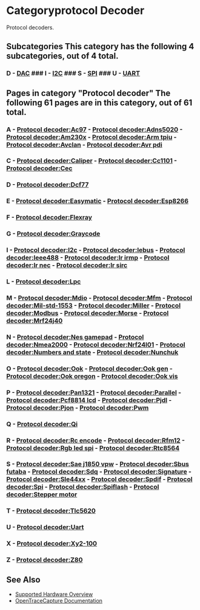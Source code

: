# Categoryprotocol Decoder

Protocol decoders. 
## Subcategories This category has the following 4 subcategories, out of 4 total. 
### D \- [DAC](./Category:DAC.html "Category:DAC") ### I \- [I2C](./Category:I2C.html "Category:I2C") ### S \- [SPI](./Category:SPI.html "Category:SPI") ### U \- [UART](./Category:UART.html "Category:UART") 
## Pages in category "Protocol decoder" The following 61 pages are in this category, out of 61 total. 
### A \- [Protocol decoder:Ac97](./Protocol_decoder:Ac97.html "Protocol decoder:Ac97") \- [Protocol decoder:Adns5020](./Protocol_decoder:Adns5020.html "Protocol decoder:Adns5020") \- [Protocol decoder:Am230x](./Protocol_decoder:Am230x.html "Protocol decoder:Am230x") \- [Protocol decoder:Arm tpiu](./Protocol_decoder:Arm_tpiu.html "Protocol decoder:Arm tpiu") \- [Protocol decoder:Avclan](./Protocol_decoder:Avclan.html "Protocol decoder:Avclan") \- [Protocol decoder:Avr pdi](./Protocol_decoder:Avr_pdi.html "Protocol decoder:Avr pdi") 
### C \- [Protocol decoder:Caliper](./Protocol_decoder:Caliper.html "Protocol decoder:Caliper") \- [Protocol decoder:Cc1101](./Protocol_decoder:Cc1101.html "Protocol decoder:Cc1101") \- [Protocol decoder:Cec](./Protocol_decoder:Cec.html "Protocol decoder:Cec") 
### D \- [Protocol decoder:Dcf77](./Protocol_decoder:Dcf77.html "Protocol decoder:Dcf77") 
### E \- [Protocol decoder:Easymatic](./Protocol_decoder:Easymatic.html "Protocol decoder:Easymatic") \- [Protocol decoder:Esp8266](./Protocol_decoder:Esp8266.html "Protocol decoder:Esp8266") 
### F \- [Protocol decoder:Flexray](./Protocol_decoder:Flexray.html "Protocol decoder:Flexray") 
### G \- [Protocol decoder:Graycode](./Protocol_decoder:Graycode.html "Protocol decoder:Graycode") 
### I \- [Protocol decoder:I2c](./Protocol_decoder:I2c.html "Protocol decoder:I2c") \- [Protocol decoder:Iebus](./Protocol_decoder:Iebus.html "Protocol decoder:Iebus") \- [Protocol decoder:Ieee488](./Protocol_decoder:Ieee488.html "Protocol decoder:Ieee488") \- [Protocol decoder:Ir irmp](./Protocol_decoder:Ir_irmp.html "Protocol decoder:Ir irmp") \- [Protocol decoder:Ir nec](./Protocol_decoder:Ir_nec.html "Protocol decoder:Ir nec") \- [Protocol decoder:Ir sirc](./Protocol_decoder:Ir_sirc.html "Protocol decoder:Ir sirc") 
### L \- [Protocol decoder:Lpc](./Protocol_decoder:Lpc.html "Protocol decoder:Lpc") 
### M \- [Protocol decoder:Mdio](./Protocol_decoder:Mdio.html "Protocol decoder:Mdio") \- [Protocol decoder:Mfm](./Protocol_decoder:Mfm.html "Protocol decoder:Mfm") \- [Protocol decoder:Mil-std-1553](./Protocol_decoder:Mil-std-1553.html "Protocol decoder:Mil-std-1553") \- [Protocol decoder:Miller](./Protocol_decoder:Miller.html "Protocol decoder:Miller") \- [Protocol decoder:Modbus](./Protocol_decoder:Modbus.html "Protocol decoder:Modbus") \- [Protocol decoder:Morse](./Protocol_decoder:Morse.html "Protocol decoder:Morse") \- [Protocol decoder:Mrf24j40](./Protocol_decoder:Mrf24j40.html "Protocol decoder:Mrf24j40") 
### N \- [Protocol decoder:Nes gamepad](./Protocol_decoder:Nes_gamepad.html "Protocol decoder:Nes gamepad") \- [Protocol decoder:Nmea2000](./Protocol_decoder:Nmea2000.html "Protocol decoder:Nmea2000") \- [Protocol decoder:Nrf24l01](./Protocol_decoder:Nrf24l01.html "Protocol decoder:Nrf24l01") \- [Protocol decoder:Numbers and state](./Protocol_decoder:Numbers_and_state.html "Protocol decoder:Numbers and state") \- [Protocol decoder:Nunchuk](./Protocol_decoder:Nunchuk.html "Protocol decoder:Nunchuk") 
### O \- [Protocol decoder:Ook](./Protocol_decoder:Ook.html "Protocol decoder:Ook") \- [Protocol decoder:Ook gen](./Protocol_decoder:Ook_gen.html "Protocol decoder:Ook gen") \- [Protocol decoder:Ook oregon](./Protocol_decoder:Ook_oregon.html "Protocol decoder:Ook oregon") \- [Protocol decoder:Ook vis](./Protocol_decoder:Ook_vis.html "Protocol decoder:Ook vis") 
### P \- [Protocol decoder:Pan1321](./Protocol_decoder:Pan1321.html "Protocol decoder:Pan1321") \- [Protocol decoder:Parallel](./Protocol_decoder:Parallel.html "Protocol decoder:Parallel") \- [Protocol decoder:Pcf8814 lcd](./Protocol_decoder:Pcf8814_lcd.html "Protocol decoder:Pcf8814 lcd") \- [Protocol decoder:Pjdl](./Protocol_decoder:Pjdl.html "Protocol decoder:Pjdl") \- [Protocol decoder:Pjon](./Protocol_decoder:Pjon.html "Protocol decoder:Pjon") \- [Protocol decoder:Pwm](./Protocol_decoder:Pwm.html "Protocol decoder:Pwm") 
### Q \- [Protocol decoder:Qi](./Protocol_decoder:Qi.html "Protocol decoder:Qi") 
### R \- [Protocol decoder:Rc encode](./Protocol_decoder:Rc_encode.html "Protocol decoder:Rc encode") \- [Protocol decoder:Rfm12](./Protocol_decoder:Rfm12.html "Protocol decoder:Rfm12") \- [Protocol decoder:Rgb led spi](./Protocol_decoder:Rgb_led_spi.html "Protocol decoder:Rgb led spi") \- [Protocol decoder:Rtc8564](./Protocol_decoder:Rtc8564.html "Protocol decoder:Rtc8564") 
### S \- [Protocol decoder:Sae j1850 vpw](./Protocol_decoder:Sae_j1850_vpw.html "Protocol decoder:Sae j1850 vpw") \- [Protocol decoder:Sbus futaba](./Protocol_decoder:Sbus_futaba.html "Protocol decoder:Sbus futaba") \- [Protocol decoder:Sdq](./Protocol_decoder:Sdq.html "Protocol decoder:Sdq") \- [Protocol decoder:Signature](./Protocol_decoder:Signature.html "Protocol decoder:Signature") \- [Protocol decoder:Sle44xx](./Protocol_decoder:Sle44xx.html "Protocol decoder:Sle44xx") \- [Protocol decoder:Spdif](./Protocol_decoder:Spdif.html "Protocol decoder:Spdif") \- [Protocol decoder:Spi](./Protocol_decoder:Spi.html "Protocol decoder:Spi") \- [Protocol decoder:Spiflash](./Protocol_decoder:Spiflash.html "Protocol decoder:Spiflash") \- [Protocol decoder:Stepper motor](./Protocol_decoder:Stepper_motor.html "Protocol decoder:Stepper motor") 
### T \- [Protocol decoder:Tlc5620](./Protocol_decoder:Tlc5620.html "Protocol decoder:Tlc5620") 
### U \- [Protocol decoder:Uart](./Protocol_decoder:Uart.html "Protocol decoder:Uart") 
### X \- [Protocol decoder:Xy2-100](./Protocol_decoder:Xy2-100.html "Protocol decoder:Xy2-100") 
### Z \- [Protocol decoder:Z80](./Protocol_decoder:Z80.html "Protocol decoder:Z80")

## See Also
- [Supported Hardware Overview](../supported-hardware.md)
- [OpenTraceCapture Documentation](../../opentracecapture/overview.md)
